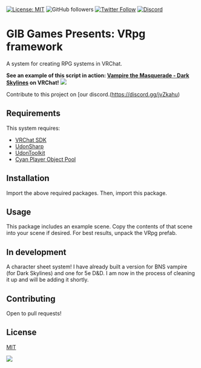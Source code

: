 [![License: MIT](https://img.shields.io/badge/License-MIT-yellow.svg)](https://opensource.org/licenses/MIT)
![GitHub followers](https://img.shields.io/github/followers/GIBGames?style=social) [![Twitter Follow](https://img.shields.io/twitter/follow/gibgames?style=social)](https://twitter.com/GibGames) [![Discord](https://img.shields.io/discord/539176606468669440?label=discord)](https://discord.gg/jvZkahu)

# GIB Games Presents: VRpg framework
A system for creating RPG systems in VRChat.

**See an example of this script in action: [Vampire the Masquerade - Dark Skylines](https://vrchat.com/home/world/wrld_e7396f79-da8f-4e3c-af72-9a2e5aa70319) on VRChat!**
![](https://i.imgur.com/G4Pv76U.png)

Contribute to this project on [our discord.(https://discord.gg/jvZkahu)

## Requirements

This system requires:

* [VRChat SDK](https://docs.vrchat.com/docs/choosing-your-sdk)
* [UdonSharp](https://github.com/vrchat-community/UdonSharp)
* [UdonToolkit](https://github.com/orels1/UdonToolkit)
* [Cyan Player Object Pool](https://github.com/CyanLaser/CyanPlayerObjectPool)

## Installation

Import the above required packages. Then, import this package. 

## Usage

This package includes an example scene. Copy the contents of that scene into your scene if desired. For best results, unpack the VRpg prefab.

## In development

A character sheet system! I have already built a version for BNS vampire (for Dark Skylines) and one for 5e D&D. I am now in the process of cleaning it up and will be adding it shortly.

## Contributing
Open to pull requests! 

## License
[MIT](https://choosealicense.com/licenses/mit/)

![](https://i.imgur.com/nPeKGeO.png)

